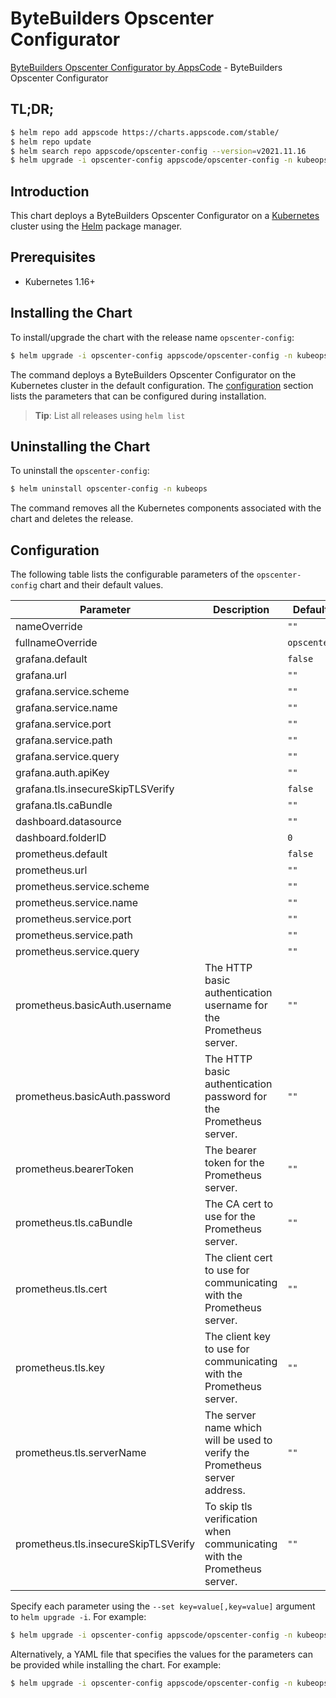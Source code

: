 # ByteBuilders Opscenter Configurator

[ByteBuilders Opscenter Configurator by AppsCode](https://github.com/bytebuilders/installer) - ByteBuilders Opscenter Configurator

## TL;DR;

```bash
$ helm repo add appscode https://charts.appscode.com/stable/
$ helm repo update
$ helm search repo appscode/opscenter-config --version=v2021.11.16
$ helm upgrade -i opscenter-config appscode/opscenter-config -n kubeops --create-namespace --version=v2021.11.16
```

## Introduction

This chart deploys a ByteBuilders Opscenter Configurator on a [Kubernetes](http://kubernetes.io) cluster using the [Helm](https://helm.sh) package manager.

## Prerequisites

- Kubernetes 1.16+

## Installing the Chart

To install/upgrade the chart with the release name `opscenter-config`:

```bash
$ helm upgrade -i opscenter-config appscode/opscenter-config -n kubeops --create-namespace --version=v2021.11.16
```

The command deploys a ByteBuilders Opscenter Configurator on the Kubernetes cluster in the default configuration. The [configuration](#configuration) section lists the parameters that can be configured during installation.

> **Tip**: List all releases using `helm list`

## Uninstalling the Chart

To uninstall the `opscenter-config`:

```bash
$ helm uninstall opscenter-config -n kubeops
```

The command removes all the Kubernetes components associated with the chart and deletes the release.

## Configuration

The following table lists the configurable parameters of the `opscenter-config` chart and their default values.

|              Parameter               |                                 Description                                 |        Default         |
|--------------------------------------|-----------------------------------------------------------------------------|------------------------|
| nameOverride                         |                                                                             | <code>""</code>        |
| fullnameOverride                     |                                                                             | <code>opscenter</code> |
| grafana.default                      |                                                                             | <code>false</code>     |
| grafana.url                          |                                                                             | <code>""</code>        |
| grafana.service.scheme               |                                                                             | <code>""</code>        |
| grafana.service.name                 |                                                                             | <code>""</code>        |
| grafana.service.port                 |                                                                             | <code>""</code>        |
| grafana.service.path                 |                                                                             | <code>""</code>        |
| grafana.service.query                |                                                                             | <code>""</code>        |
| grafana.auth.apiKey                  |                                                                             | <code>""</code>        |
| grafana.tls.insecureSkipTLSVerify    |                                                                             | <code>false</code>     |
| grafana.tls.caBundle                 |                                                                             | <code>""</code>        |
| dashboard.datasource                 |                                                                             | <code>""</code>        |
| dashboard.folderID                   |                                                                             | <code>0</code>         |
| prometheus.default                   |                                                                             | <code>false</code>     |
| prometheus.url                       |                                                                             | <code>""</code>        |
| prometheus.service.scheme            |                                                                             | <code>""</code>        |
| prometheus.service.name              |                                                                             | <code>""</code>        |
| prometheus.service.port              |                                                                             | <code>""</code>        |
| prometheus.service.path              |                                                                             | <code>""</code>        |
| prometheus.service.query             |                                                                             | <code>""</code>        |
| prometheus.basicAuth.username        | The HTTP basic authentication username for the Prometheus server.           | <code>""</code>        |
| prometheus.basicAuth.password        | The HTTP basic authentication password for the Prometheus server.           | <code>""</code>        |
| prometheus.bearerToken               | The bearer token for the Prometheus server.                                 | <code>""</code>        |
| prometheus.tls.caBundle              | The CA cert to use for the Prometheus server.                               | <code>""</code>        |
| prometheus.tls.cert                  | The client cert to use for communicating with the Prometheus server.        | <code>""</code>        |
| prometheus.tls.key                   | The client key to use for communicating with the Prometheus server.         | <code>""</code>        |
| prometheus.tls.serverName            | The server name which will be used to verify the Prometheus server address. | <code>""</code>        |
| prometheus.tls.insecureSkipTLSVerify | To skip tls verification when communicating with the Prometheus server.     | <code>""</code>        |


Specify each parameter using the `--set key=value[,key=value]` argument to `helm upgrade -i`. For example:

```bash
$ helm upgrade -i opscenter-config appscode/opscenter-config -n kubeops --create-namespace --version=v2021.11.16 --set fullnameOverride=opscenter
```

Alternatively, a YAML file that specifies the values for the parameters can be provided while
installing the chart. For example:

```bash
$ helm upgrade -i opscenter-config appscode/opscenter-config -n kubeops --create-namespace --version=v2021.11.16 --values values.yaml
```
